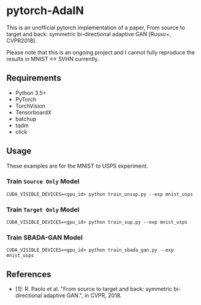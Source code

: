 # pytorch-AdaIN

This is an unofficial pytorch implementation of a paper, From source to target and back: symmetric bi-directional adaptive GAN [Russo+, CVPR2018].

Please note that this is an ongoing project and I cannot fully reproduce the results in MNIST <-> SVHN currently.


## Requirements
- Python 3.5+
- PyTorch
- TorchVision
- TensorboardX
- batchup
- tqdm
- click


## Usage

These examples are for the MNIST to USPS experiment.

### Train `Source Only` Model
```
CUDA_VISIBLE_DEVICES=<gpu_id> python train_unsup.py --exp mnist_usps
```

### Train `Target Only` Model
```
CUDA_VISIBLE_DEVICES=<gpu_id> python train_sup.py --exp mnist_usps
```

### Train SBADA-GAN Model
```
CUDA_VISIBLE_DEVICES=<gpu_id> python train_sbada_gan.py --exp mnist_usps
```

## References
- [1]: R. Paolo et al. "From source to target and back: symmetric bi-directional adaptive GAN.", in CVPR, 2018.